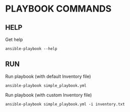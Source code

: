 # PLAYBOOK COMMANDS

## HELP

Get help
```
ansible-playbook --help
```

## RUN

Run playbook (with default Inventory file)
```
ansible-playbook simple_playbook.yml
```

Run playbook (with custom Inventory file)
```
ansible-playbook simple_playbook.yml -i inventory.txt
```